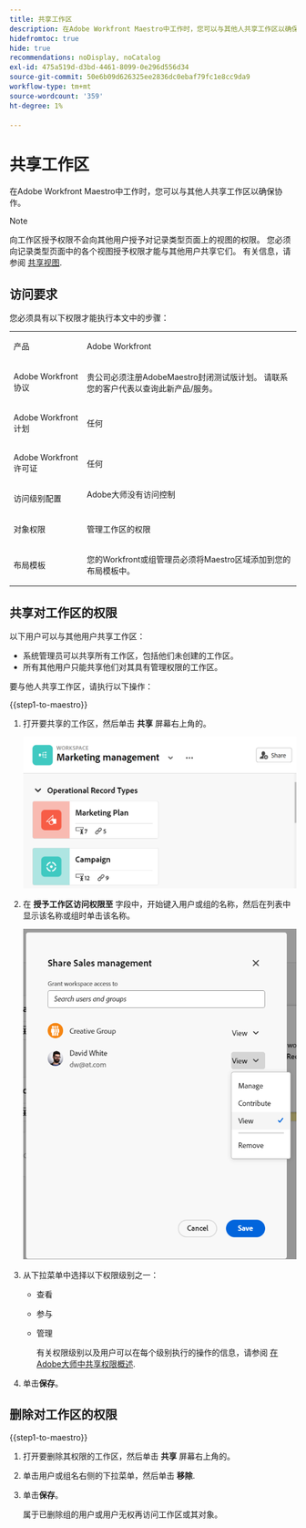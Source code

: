 ```yaml
---
title: 共享工作区
description: 在Adobe Workfront Maestro中工作时，您可以与其他人共享工作区以确保协作。
hidefromtoc: true
hide: true
recommendations: noDisplay, noCatalog
exl-id: 475a519d-d3bd-4461-8099-0e296d556d34
source-git-commit: 50e6b09d626325ee2836dc0ebaf79fc1e8cc9da9
workflow-type: tm+mt
source-wordcount: '359'
ht-degree: 1%

---
```



<!--*****************ADD TO TOC AND MINITOC WHEN RELEASING*********************-->

<!--update the metadata and description when we turn this article live; also, update title after Bob adds Maestro as a product-->

# 共享工作区

在Adobe Workfront Maestro中工作时，您可以与其他人共享工作区以确保协作。

>[!NOTE]
>
>向工作区授予权限不会向其他用户授予对记录类型页面上的视图的权限。 您必须向记录类型页面中的各个视图授予权限才能与其他用户共享它们。 有关信息，请参阅 [共享视图](/help/quicksilver/maestro/access/share-views.md).


## 访问要求

您必须具有以下权限才能执行本文中的步骤：

<table style="table-layout:auto">
 <col>
 </col>
 <col>
 </col>
 <tbody>
    <tr>
<tr>
<td>
   <p> 产品</p> </td>
   <td>
   <p> Adobe Workfront</p> </td>
  </tr>  
 <td role="rowheader"><p>Adobe Workfront协议</p></td>
   <td>
<p>贵公司必须注册AdobeMaestro封闭测试版计划。 请联系您的客户代表以查询此新产品/服务。 </p>
   </td>
  </tr>
  <tr>
   <td role="rowheader"><p>Adobe Workfront计划</p></td>
   <td>
<p>任何</p>
   </td>
  </tr>
  <tr>
   <td role="rowheader"><p>Adobe Workfront许可证</p></td>
   <td>
   <p>任何</p> 
  </td>
  </tr>

<tr>
   <td role="rowheader"><p>访问级别配置</p></td>
   <td> Adobe大师没有访问控制</p>  
</td>
  </tr>

<tr>
   <td role="rowheader"><p>对象权限</p></td>
   <td> <p>管理工作区的权限</p>  
</td>
  </tr>

<tr>
   <td role="rowheader"><p>布局模板</p></td>
   <td> <p>您的Workfront或组管理员必须将Maestro区域添加到您的布局模板中。 </p>  
</td>
  </tr>
 </tbody>
</table>

## 共享对工作区的权限

以下用户可以与其他用户共享工作区：

* 系统管理员可以共享所有工作区，包括他们未创建的工作区。
* 所有其他用户只能共享他们对其具有管理权限的工作区。

要与他人共享工作区，请执行以下操作：

{{step1-to-maestro}}

1. 打开要共享的工作区，然后单击 **共享** 屏幕右上角的。

   ![](assets/share-button-on-workspace-top-right.png)

1. 在 **授予工作区访问权限至** 字段中，开始键入用户或组的名称，然后在列表中显示该名称或组时单击该名称。

   ![](assets/sharing-ui-with-groups.png)

1. 从下拉菜单中选择以下权限级别之一：
   * 查看
   * 参与
   * 管理

     有关权限级别以及用户可以在每个级别执行的操作的信息，请参阅 [在Adobe大师中共享权限概述](../access/sharing-permissions-overview.md).
1. 单击&#x200B;**保存**。


## 删除对工作区的权限


{{step1-to-maestro}}

1. 打开要删除其权限的工作区，然后单击 **共享** 屏幕右上角的。
1. 单击用户或组名右侧的下拉菜单，然后单击 **移除**.
1. 单击&#x200B;**保存**。

   属于已删除组的用户或用户无权再访问工作区或其对象。